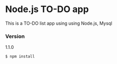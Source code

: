 # Node.js TO-DO app


This is a TO-DO list app using using Node.js, Mysql

### Version
1.1.0


```sh
$ npm install
```
